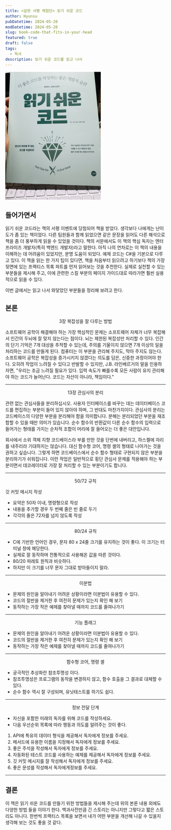 ```yaml
---
title: <길벗 서평 체험단> 읽기 쉬운 코드
author: Hyunsu
pubDatetime: 2024-05-20
modDatetime: 2024-05-20
slug: book-code-that-fits-in-your-head
featured: true
draft: false
tags:
  - 독서
description: 읽기 쉬운 코드를 읽고 나서
---
```


<img src="/src/content/images/book-code-that-fits-in-your-head.jpg" alt="image" width="300" height="auto">

## 들어가면서

읽기 쉬운 코드라는 책의 서평 이벤트에 당첨되어 책을 받았다. 생각보다 나에게는 난이도가 좀 있는 책이었다. 다른 팀원들과 함께 읽었으면 같은 문장을 읽어도 다른 해석으로 책을 좀 더 풍부하게 읽을 수 있었을 것이다. 책의 서문에서도 이 책의 핵심 독자는 엔터프라이즈 개발자(특히 백엔드 개발자)라고 말한다. 아직 나의 연차로는 이 책의 내용을 이해하는 데 어려움이 있었지만, 분명 도움이 되었다. 예제 코드는 C#을 기본으로 다루고 있다. 이 책을 읽는 한 가지 팁이 있다면, 책을 처음부터 읽으려고 하기보다 책의 가장 뒷면에 있는 프랙티스 목록 파트를 먼저 읽어보는 것을 추천한다. 실제로 실천할 수 있는 부분들을 제시해 주고, 이에 관련한 스킬 부분의 페이지 가이드대로 따라가면 훨씬 실용적으로 읽을 수 있다.

이번 글에서는 읽고 나서 와닿았던 부분들을 정리해 보려고 한다.

## 본론

<p align="center">3장 복잡성을 잘 다루는 방법</p>
소프트웨어 공학이 해결해야 하는 가장 핵심적인 문제는 소프트웨어 자체가 너무 복잡해서 인간의 두뇌에 잘 맞지 않는다는 점이다. 뇌는 제한된 복잡성만 처리할 수 있다. 인간의 단기 기억은 7개 대상을 추적할 수 있는데, 주의를 기울이지 않으면 7개 이상의 일을 처리하는 코드를 만들게 된다. 컴퓨터는 이 부분을 관리해 주지도, 막아 주지도 않는다. 소프트웨어 공학은 복잡성을 증가시키지 않겠다는 의도를 담은, 신중한 과정이어야 한다. 오히려 작업이 느려질 수 있다고 반발할 수 있지만, J.B. 라인베르거의 말을 인용하자면, "우리는 조금 느려질 필요가 있다. 입력 속도가 빠를수록 모든 사람이 유지 관리해야 하는 코드가 늘어난다. 코드는 자산이 아니라, 책임이다."

---

<p align="center">13장 관심사의 분리</p>
관련 없는 관심사들을 분리하십시오. 사용자 인터페이스를 바꾸는 데는 데이터베이스 코드를 편집하는 부분이 들어 있지 않아야 하며, 그 반대도 마찬가지이다. 관심사의 분리는 코드베이스의 다양한 부분을 분리해야 함을 의미합니다. 분해는 분리되었던 부분을 재조합할 수 있을 때만 의미가 있습니다. 순수 함수의 반환값이 다른 순수 함수의 입력으로 들어가는 형태를 가지는 순차적 조합이 머리에 잘 들어오는 더 좋은 대안입니다.

회사에서 소위 객체 지향 코드베이스라 부를 만한 것을 단번에 내버리고, 하스켈에 자리를 내주리라 기대하지는 않습니다. 대신 함수형 코어, 명령 셸의 형태로 나아가는 것을 권하고 싶습니다. 그렇게 하면 코드베이스에서 순수 함수 형태로 구현되지 않은 부분을 분리하기가 쉬워집니다. 이런 작업은 일반적으로 횡단 관심사 문제를 적용해야 하는 부분이면서 데코레이터로 가장 잘 처리할 수 있는 부분이기도 합니다.

---

<p align="center">50/72 규칙</p>

깃 커밋 메시지 작성

- 요약은 50자 이내, 명령형으로 작성
- 내용을 추가할 경우 두 번째 줄은 빈 줄로 두기
- 각각의 줄은 72자를 넘지 않도록 작성

---

<p align="center">80/24 규칙</p>

- C에 기반한 언어인 경우, 문자 80 x 24줄 크기를 유지하는 것이 좋다.
  이 크기는 터미널 창에 해당한다.
- 실제로 잘 동작하며 전통적으로 사용해온 값을 따른 것이다.
- 80/20 파레토 원칙과 비슷하다.
- 하지만 이 크기를 너무 문자 그대로 받아들이지 말라.

---

<p align="center">이분법</p>

- 문제의 원인을 알아내기 어려운 상황이라면 이분법이 유용할 수 있다.
- 코드의 절반을 제거한 후 여전히 문제가 있는지 확인 해 보기
- 동작하는 가장 작은 예제를 찾아낼 때까지 코드를 줄여나가기

---

<p align="center">기능 플래그</p>

- 문제의 원인을 알아내기 어려운 상황이라면 이분법이 유용할 수 있다.
- 코드의 절반을 제거한 후 여전히 문제가 있는지 확인 해 보기
- 동작하는 가장 작은 예제를 찾아낼 때까지 코드를 줄여나가기

---

<p align="center">함수형 코어, 명령 셸</p>

- 궁극적인 추상화란 참조투명성 이다.
- 참조투명성은 프로그램의 동작을 변경하지 않고, 함수 호출을 그 결과로 대체할 수 있다.
- 순수 함수 역시 잘 구성되며, 유닛테스트를 하기도 쉽다.

---

<p align="center">정보 전달 단계</p>

- 자신을 포함한 미래의 독자를 위해 코드를 작성하세요.
- 다음 우선순위 목록에 따라 행동과 의도를 알려주는 것이 좋다.

1. API에 특유의 데이터 형식을 제공해서 독자에게 정보를 주세요.
2. 메서드에 유용한 이름을 지정해서 독자에게 정보를 주세요.
3. 좋은 주석을 작성해서 독자에게 정보를 주세요.
4. 자동화된 테스트 코드를 사용하는 예제를 제공해서 독자에게 정보를 주세요.
5. 깃 커밋 메시지를 잘 작성해서 독자에게 정보를 주세요.
6. 좋은 문성를 작성해서 독자에게정보를 주세요.

---

## 결론

이 책은 읽기 쉬운 코드를 만들기 위한 방법들을 제시해 주는데 위의 본론 내용 외에도 다양한 방법 들을 이야기 한다. 백과사전만큼 긴 스토리는 아니지만
그렇다고 짧은 스토리도 아니다.
한번씩 프랙티스 목록을 보면서 내가 어떤 부분을 개선해 나갈 수 있을지 생각해 보는 것도 좋을 것 같다.

